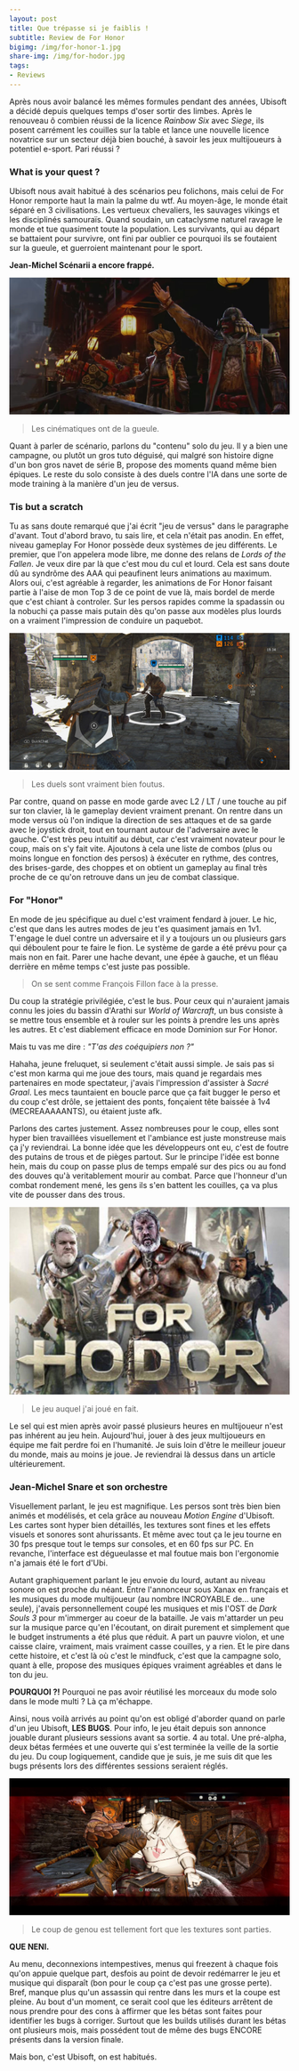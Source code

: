 ```yaml
---
layout: post
title: Que trépasse si je faiblis !
subtitle: Review de For Honor
bigimg: /img/for-honor-1.jpg
share-img: /img/for-hodor.jpg
tags:
- Reviews
---
```


Après nous avoir balancé les mêmes formules pendant des années, Ubisoft a décidé depuis quelques temps d'oser sortir des limbes. Après le renouveau ô combien réussi de la licence *Rainbow Six* avec *Siege*, ils posent carrément les couilles sur la table et lance une nouvelle licence novatrice sur un secteur déjà bien bouché, à savoir les jeux multijoueurs à potentiel e-sport. Pari réussi ?

### What is your quest ?   

Ubisoft nous avait habitué à des scénarios peu folichons, mais celui de For Honor remporte haut la main la palme du wtf. Au moyen-âge, le monde était séparé en 3 civilisations. Les vertueux chevaliers, les sauvages vikings et les disciplinés samouraïs. Quand soudain, un cataclysme naturel ravage le monde et tue quasiment toute la population. Les survivants, qui au départ se battaient pour survivre, ont fini par oublier ce pourquoi ils se foutaient sur la gueule, et guerroient maintenant pour le sport.

**Jean-Michel Scénarii a encore frappé.**

![Campagne For Honor](/img/for-honor-3.jpg)
> Les cinématiques ont de la gueule.  

Quant à parler de scénario, parlons du "contenu" solo du jeu. Il y a bien une campagne, ou plutôt un gros tuto déguisé, qui malgré son histoire digne d'un bon gros navet de série B, propose des moments quand même bien épiques. Le reste du solo consiste à des duels contre l'IA dans une sorte de mode training à la manière d'un jeu de versus.

### Tis but a scratch

Tu as sans doute remarqué que j'ai écrit "jeu de versus" dans le paragraphe d'avant. Tout d'abord bravo, tu sais lire, et cela n'était pas anodin. En effet, niveau gameplay For Honor possède deux systèmes de jeu différents. Le premier, que l'on appelera mode libre, me donne des relans de *Lords of the Fallen*. Je veux dire par là que c'est mou du cul et lourd. Cela est sans doute dû au syndrôme des AAA qui peaufinent leurs animations au maximum. Alors oui, c'est agréable à regarder, les animations de For Honor faisant partie à l'aise de mon Top 3 de ce point de vue là, mais bordel de merde que c'est chiant à controler. Sur les persos rapides comme la spadassin ou la nobuchi ça passe mais putain dès qu'on passe aux modèles plus lourds on a vraiment l'impression de conduire un paquebot.

![Duel For Honor](/img/for-honor-2.jpg)
> Les duels sont vraiment bien foutus.

Par contre, quand on passe en mode garde avec L2 / LT / une touche au pif sur ton clavier, là le gameplay devient vraiment prenant. On rentre dans un mode versus où l'on indique la direction de ses attaques et de sa garde avec le joystick droit, tout en tournant autour de l'adversaire avec le gauche. C'est très peu intuitif au début, car c'est vraiment novateur pour le coup, mais on s'y fait vite. Ajoutons à cela une liste de combos (plus ou moins longue en fonction des persos) à éxécuter en rythme, des contres, des brises-garde, des choppes et on obtient un gameplay au final très proche de ce qu'on retrouve dans un jeu de combat classique.

### For "Honor"

En mode de jeu spécifique au duel c'est vraiment fendard à jouer. Le hic, c'est que dans les autres modes de jeu t'es quasiment jamais en 1v1. T'engage le duel contre un adversaire et il y a toujours un ou plusieurs gars qui déboulent pour te faire le fion. Le système de garde a été prévu pour ça mais non en fait. Parer une hache devant, une épée à gauche, et un fléau derrière en même temps c'est juste pas possible.

> On se sent comme François Fillon face à la presse.

Du coup la stratégie privilégiée, c'est le bus. Pour ceux qui n'auraient jamais connu les joies du bassin d'Arathi sur *World of Warcraft*, un bus consiste à se mettre tous ensemble et à rouler sur les points à prendre les uns après les autres. Et c'est diablement efficace en mode Dominion sur For Honor.

Mais tu vas me dire : *"T'as des coéquipiers non ?"*

Hahaha, jeune freluquet, si seulement c'était aussi simple. Je sais pas si c'est mon karma qui me joue des tours, mais quand je regardais mes partenaires en mode spectateur, j'avais l'impression d'assister à *Sacré Graal*. Les mecs tauntaient en boucle parce que ça fait bugger le perso et du coup c'est drôle, se jettaient des ponts, fonçaient tête baissée à 1v4 (MECREAAAAANTS), ou étaient juste afk.

Parlons des cartes justement. Assez nombreuses pour le coup, elles sont hyper bien travaillées visuellement et l'ambiance est juste monstreuse mais ça j'y reviendrai. La bonne idée que les développeurs ont eu, c'est de foutre des putains de trous et de pièges partout. Sur le principe l'idée est bonne hein, mais du coup on passe plus de temps empalé sur des pics ou au fond des douves qu'à veritablement mourir au combat. Parce que l'honneur d'un combat rondement mené, les gens ils s'en battent les couilles, ça va plus vite de pousser dans des trous.

![For Hodor](/img/for-hodor.jpg)
> Le jeu auquel j'ai joué en fait.

Le sel qui est mien après avoir passé plusieurs heures en multijoueur n'est pas inhérent au jeu hein. Aujourd'hui, jouer à des jeux multijoueurs en équipe me fait perdre foi en l'humanité. Je suis loin d'être le meilleur joueur du monde, mais au moins je joue. Je reviendrai là dessus dans un article ultérieurement.

### Jean-Michel Snare et son orchestre

Visuellement parlant, le jeu est magnifique. Les persos sont très bien bien animés et modélisés, et cela grâce au nouveau *Motion Engine* d'Ubisoft. Les cartes sont hyper bien détaillés, les textures sont fines et les effets visuels et sonores sont ahurissants. Et même avec tout ça le jeu tourne en 30 fps presque tout le temps sur consoles, et en 60 fps sur PC. En revanche, l'interface est dégueulasse et mal foutue mais bon l'ergonomie n'a jamais été le fort d'Ubi.

Autant graphiquement parlant le jeu envoie du lourd, autant au niveau sonore on est proche du néant. Entre l'annonceur sous Xanax en français et les musiques du mode multijoueur (au nombre INCROYABLE de... une seule), j'avais personnellement coupé les musiques et mis l'OST de *Dark Souls 3* pour m'immerger au coeur de la bataille.
Je vais m'attarder un peu sur la musique parce qu'en l'écoutant, on dirait purement et simplement que le budget instruments a été plus que réduit. A part un pauvre violon, et une caisse claire, vraiment, mais vraiment casse couilles, y a rien. Et le pire dans cette histoire, et c'est là où c'est le mindfuck, c'est que la campagne solo, quant à elle, propose des musiques épiques vraiment agréables et dans le ton du jeu.

**POURQUOI ?!** Pourquoi ne pas avoir réutilisé les morceaux du mode solo dans le mode multi ? Là ça m'échappe.

Ainsi, nous voilà arrivés au point qu'on est obligé d'aborder quand on parle d'un jeu Ubisoft, **LES BUGS**. Pour info, le jeu était depuis son annonce jouable durant plusieurs sessions avant sa sortie. 4 au total. Une pré-alpha, deux bétas fermées et une ouverte qui s'est terminée la veille de la sortie du jeu. Du coup logiquement, candide que je suis, je me suis dit que les bugs présents lors des différentes sessions seraient réglés.

![Bug](/img/for-honor-4.jpg)
> Le coup de genou est tellement fort que les textures sont parties.

**QUE NENI.**

Au menu, deconnexions intempestives, menus qui freezent à chaque fois qu'on appuie quelque part, desfois au point de devoir redémarrer le jeu et musique qui disparaît (bon pour le coup ça c'est pas une grosse perte). Bref, manque plus qu'un assassin qui rentre dans les murs et la coupe est pleine. Au bout d'un moment, ce serait cool que les éditeurs arrêtent de nous prendre pour des cons à affirmer que les bétas sont faites pour identifier les bugs à corriger. Surtout que les builds utilisés durant les bétas ont plusieurs mois, mais possédent tout de même des bugs ENCORE présents dans la version finale.

Mais bon, c'est Ubisoft, on est habitués.
